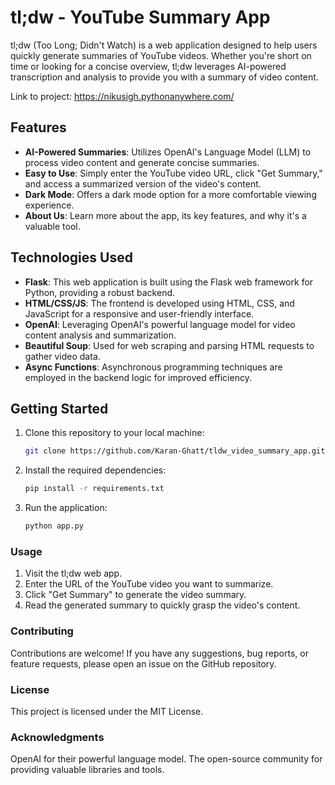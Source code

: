 # tl;dw - YouTube Summary App

tl;dw (Too Long; Didn't Watch) is a web application designed to help users quickly generate summaries of YouTube videos. Whether you're short on time or looking for a concise overview, tl;dw leverages AI-powered transcription and analysis to provide you with a summary of video content.

Link to project: https://nikusigh.pythonanywhere.com/

## Features

- **AI-Powered Summaries**: Utilizes OpenAI's Language Model (LLM) to process video content and generate concise summaries.
- **Easy to Use**: Simply enter the YouTube video URL, click "Get Summary," and access a summarized version of the video's content.
- **Dark Mode**: Offers a dark mode option for a more comfortable viewing experience.
- **About Us**: Learn more about the app, its key features, and why it's a valuable tool.

## Technologies Used

- **Flask**: This web application is built using the Flask web framework for Python, providing a robust backend.
- **HTML/CSS/JS**: The frontend is developed using HTML, CSS, and JavaScript for a responsive and user-friendly interface.
- **OpenAI**: Leveraging OpenAI's powerful language model for video content analysis and summarization.
- **Beautiful Soup**: Used for web scraping and parsing HTML requests to gather video data.
- **Async Functions**: Asynchronous programming techniques are employed in the backend logic for improved efficiency.

## Getting Started

1. Clone this repository to your local machine:
   ```bash
   git clone https://github.com/Karan-Ghatt/tldw_video_summary_app.git

2. Install the required dependencies:
   ```bash
   pip install -r requirements.txt

3. Run the application:
   ```bash
   python app.py

### Usage

1. Visit the tl;dw web app.
2. Enter the URL of the YouTube video you want to summarize.
3. Click "Get Summary" to generate the video summary.
4. Read the generated summary to quickly grasp the video's content.

### Contributing

Contributions are welcome! If you have any suggestions, bug reports, or feature requests, please open an issue on the GitHub repository.

### License

This project is licensed under the MIT License.

### Acknowledgments
OpenAI for their powerful language model.
The open-source community for providing valuable libraries and tools.
